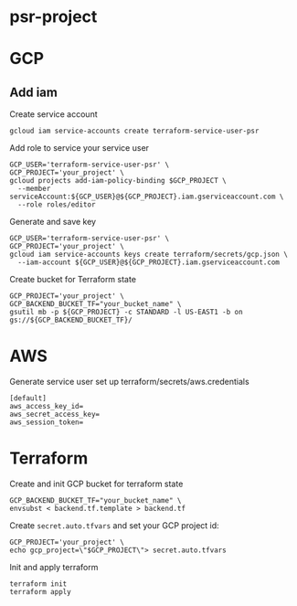 # psr-project

# GCP 

## Add iam

Create service account
```
gcloud iam service-accounts create terraform-service-user-psr
```

Add role to service your service user

```
GCP_USER='terraform-service-user-psr' \
GCP_PROJECT='your_project' \
gcloud projects add-iam-policy-binding $GCP_PROJECT \
  --member serviceAccount:${GCP_USER}@${GCP_PROJECT}.iam.gserviceaccount.com \
  --role roles/editor
```

Generate and save key
```
GCP_USER='terraform-service-user-psr' \
GCP_PROJECT='your_project' \
gcloud iam service-accounts keys create terraform/secrets/gcp.json \
  --iam-account ${GCP_USER}@${GCP_PROJECT}.iam.gserviceaccount.com
```

Create bucket for Terraform state

```
GCP_PROJECT='your_project' \
GCP_BACKEND_BUCKET_TF="your_bucket_name" \
gsutil mb -p ${GCP_PROJECT} -c STANDARD -l US-EAST1 -b on gs://${GCP_BACKEND_BUCKET_TF}/
```

# AWS
Generate service user set up terraform/secrets/aws.credentials

```
[default]
aws_access_key_id=
aws_secret_access_key=
aws_session_token=
```

# Terraform 

Create and init GCP bucket for terraform state
```
GCP_BACKEND_BUCKET_TF="your_bucket_name" \
envsubst < backend.tf.template > backend.tf
```

Create `secret.auto.tfvars` and set your GCP project id:
```
GCP_PROJECT='your_project' \
echo gcp_project=\"$GCP_PROJECT\"> secret.auto.tfvars
```

Init and apply terraform
```
terraform init
terraform apply
```
